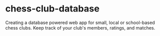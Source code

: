 # chess-club-database
Creating a database powered web app for small, local or school-based chess clubs.  Keep track of your club's members, ratings, and matches.
